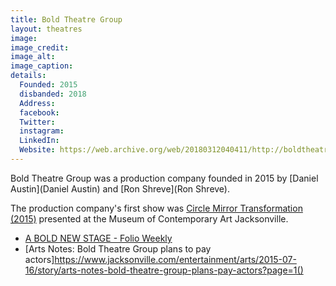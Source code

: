 ```yaml
---
title: Bold Theatre Group
layout: theatres
image: 
image_credit:
image_alt:
image_caption:
details:
  Founded: 2015
  disbanded: 2018
  Address: 
  facebook: 
  Twitter: 
  instagram: 
  LinkedIn: 
  Website: https://web.archive.org/web/20180312040411/http://boldtheatre.com/
---
```


Bold Theatre Group was a production company founded in 2015 by [Daniel Austin](Daniel Austin) and [Ron Shreve](Ron Shreve).

The production company's first show was [Circle Mirror Transformation (2015)](Circle_Mirror_Transformation) presented at the Museum of Contemporary Art Jacksonville.

- [A BOLD NEW STAGE - Folio Weekly](http://folioweekly.com/A-BOLD-NEW-STAGE,14113)
- [Arts Notes: Bold Theatre Group plans to pay actors]https://www.jacksonville.com/entertainment/arts/2015-07-16/story/arts-notes-bold-theatre-group-plans-pay-actors?page=1()